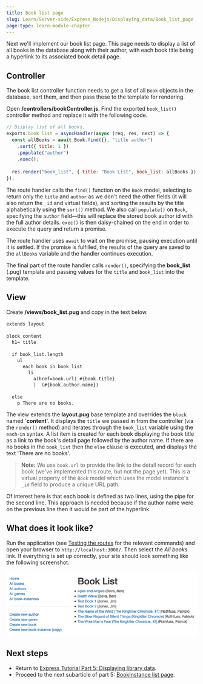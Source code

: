 ```yaml
---
title: Book list page
slug: Learn/Server-side/Express_Nodejs/Displaying_data/Book_list_page
page-type: learn-module-chapter
---
```


Next we'll implement our book list page. This page needs to display a list of all books in the database along with their author, with each book title being a hyperlink to its associated book detail page.

## Controller

The book list controller function needs to get a list of all `Book` objects in the database, sort them, and then pass these to the template for rendering.

Open **/controllers/bookController.js**. Find the exported `book_list()` controller method and replace it with the following code.

```js
// Display list of all books.
exports.book_list = asyncHandler(async (req, res, next) => {
  const allBooks = await Book.find({}, "title author")
    .sort({ title: 1 })
    .populate("author")
    .exec();

  res.render("book_list", { title: "Book List", book_list: allBooks });
});
```

The route handler calls the `find()` function on the `Book` model, selecting to return only the `title` and `author` as we don't need the other fields (it will also return the `_id` and virtual fields), and sorting the results by the title alphabetically using the `sort()` method.
We also call `populate()` on `Book`, specifying the `author` field—this will replace the stored book author id with the full author details.
`exec()` is then daisy-chained on the end in order to execute the query and return a promise.

The route handler uses `await` to wait on the promise, pausing execution until it is settled.
If the promise is fulfilled, the results of the query are saved to the `allBooks` variable and the handler continues execution.

The final part of the route handler calls `render()`, specifying the **book_list** (.pug) template and passing values for the `title` and `book_list` into the template.

## View

Create **/views/book_list.pug** and copy in the text below.

```pug
extends layout

block content
  h1= title
  
  if book_list.length
    ul
      each book in book_list
        li
          a(href=book.url) #{book.title}
          |  (#{book.author.name})

  else
    p There are no books.
```

The view extends the **layout.pug** base template and overrides the `block` named '**content**'. It displays the `title` we passed in from the controller (via the `render()` method) and iterates through the `book_list` variable using the `each`-`in` syntax. A list item is created for each book displaying the book title as a link to the book's detail page followed by the author name.
If there are no books in the `book_list` then the `else` clause is executed, and displays the text 'There are no books'.

> **Note:** We use `book.url` to provide the link to the detail record for each book (we've implemented this route, but not the page yet). This is a virtual property of the `Book` model which uses the model instance's `_id` field to produce a unique URL path.

Of interest here is that each book is defined as two lines, using the pipe for the second line. This approach is needed because if the author name were on the previous line then it would be part of the hyperlink.

## What does it look like?

Run the application (see [Testing the routes](/en-US/docs/Learn/Server-side/Express_Nodejs/routes#testing_the_routes) for the relevant commands) and open your browser to `http://localhost:3000/`. Then select the _All books_ link. If everything is set up correctly, your site should look something like the following screenshot.

![Book List Page - Express Local Library site](new_book_list.png)

## Next steps

- Return to [Express Tutorial Part 5: Displaying library data](/en-US/docs/Learn/Server-side/Express_Nodejs/Displaying_data).
- Proceed to the next subarticle of part 5: [BookInstance list page](/en-US/docs/Learn/Server-side/Express_Nodejs/Displaying_data/BookInstance_list_page).

